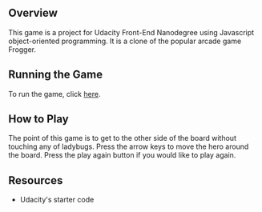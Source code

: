 ## Overview
This game is a project for Udacity Front-End Nanodegree using Javascript object-oriented programming. It is a clone of the popular arcade game Frogger.

## Running the Game
To run the game, click [here](https://hugobee.github.io/ClassicArcadeGameClone/). 

## How to Play
The point of this game is to get to the other side of the board without touching any of ladybugs. Press the arrow keys to move the hero around the board. Press the play again button if you would like to play again.

## Resources
* Udacity's starter code
